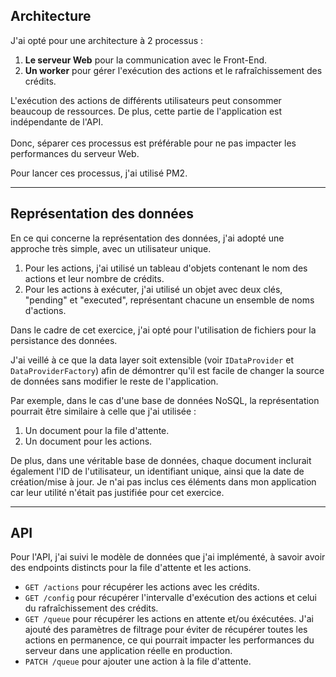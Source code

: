 ## Architecture

J'ai opté pour une architecture à 2 processus :

1. **Le serveur Web** pour la communication avec le Front-End.
2. **Un worker** pour gérer l'exécution des actions et le rafraîchissement des crédits.

L'exécution des actions de différents utilisateurs peut consommer beaucoup de ressources. De plus, cette partie de l'application est indépendante de l'API.<br/><br/>Donc, séparer ces processus est préférable pour ne pas impacter les performances du serveur Web.

Pour lancer ces processus, j'ai utilisé PM2.

---

## Représentation des données

En ce qui concerne la représentation des données, j'ai adopté une approche très simple, avec un utilisateur unique. 

1. Pour les actions, j'ai utilisé un tableau d'objets contenant le nom des actions et leur nombre de crédits. 
2. Pour les actions à exécuter, j'ai utilisé un objet avec deux clés, "pending" et "executed", représentant chacune un ensemble de noms d'actions.

Dans le cadre de cet exercice, j'ai opté pour l'utilisation de fichiers pour la persistance des données.

J'ai veillé à ce que la data layer soit extensible (voir `IDataProvider` et `DataProviderFactory`) afin de démontrer qu'il est facile de changer la source de données sans modifier le reste de l'application.

Par exemple, dans le cas d'une base de données NoSQL, la représentation pourrait être similaire à celle que j'ai utilisée :

1. Un document pour la file d'attente.
2. Un document pour les actions.

De plus, dans une véritable base de données, chaque document inclurait également l'ID de l'utilisateur, un identifiant unique, ainsi que la date de création/mise à jour. 
Je n'ai pas inclus ces éléments dans mon application car leur utilité n'était pas justifiée pour cet exercice.

---

## API

Pour l'API, j'ai suivi le modèle de données que j'ai implémenté, à savoir avoir des endpoints distincts pour la file d'attente et les actions.

- `GET /actions` pour récupérer les actions avec les crédits.
- `GET /config` pour récupérer l'intervalle d'exécution des actions et celui du rafraîchissement des crédits.
- `GET /queue` pour récupérer les actions en attente et/ou éxécutées. J'ai ajouté des paramètres de filtrage pour éviter de récupérer toutes les actions en permanence, ce qui pourrait impacter les performances du serveur dans une application réelle en production.
- `PATCH /queue` pour ajouter une action à la file d'attente.
